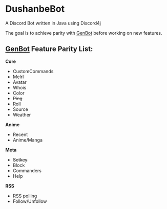 # DushanbeBot
A Discord Bot written in Java using Discord4j

The goal is to achieve parity with [GenBot](https://github.com/GenDoNL/GenBot) before working on new features.

## [GenBot](https://github.com/GenDoNL/GenBot) Feature Parity List:
**Core**
- CustomCommands
- MeIrl
- Avatar
- Whois
- Color
- ~~Ping~~
- Roll
- Source
- Weather

**Anime**
- Recent
- Anime/Manga 

**Meta**
- ~~Setkey~~
- Block
- Commanders
- Help

**RSS**
- RSS polling
- Follow/Unfollow
